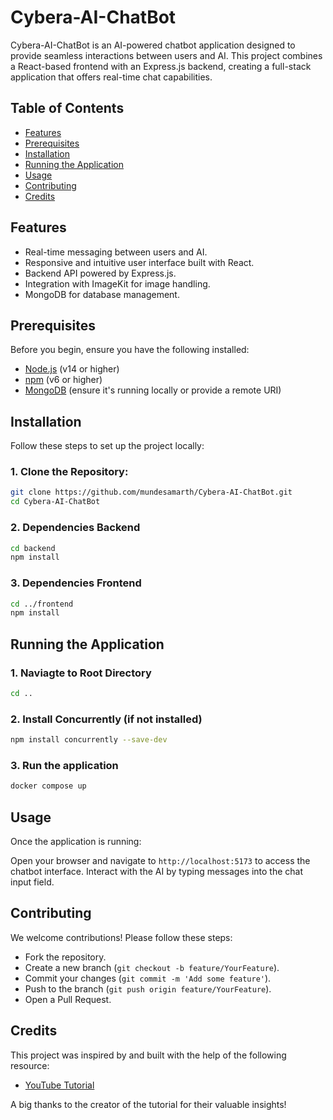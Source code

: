 # Cybera-AI-ChatBot

Cybera-AI-ChatBot is an AI-powered chatbot application designed to provide seamless interactions between users and AI. This project combines a React-based frontend with an Express.js backend, creating a full-stack application that offers real-time chat capabilities.

## Table of Contents

- [Features](#features)
- [Prerequisites](#prerequisites)
- [Installation](#installation)
- [Running the Application](#running-the-application)
- [Usage](#usage)
- [Contributing](#contributing)
- [Credits](#credits)


## Features

- Real-time messaging between users and AI.
- Responsive and intuitive user interface built with React.
- Backend API powered by Express.js.
- Integration with ImageKit for image handling.
- MongoDB for database management.

## Prerequisites

Before you begin, ensure you have the following installed:

- [Node.js](https://nodejs.org/) (v14 or higher)
- [npm](https://www.npmjs.com/) (v6 or higher)
- [MongoDB](https://www.mongodb.com/) (ensure it's running locally or provide a remote URI)

## Installation

Follow these steps to set up the project locally:

### 1. Clone the Repository:

```bash
git clone https://github.com/mundesamarth/Cybera-AI-ChatBot.git
cd Cybera-AI-ChatBot
```

### 2. Dependencies Backend
```bash
cd backend
npm install
```

### 3. Dependencies Frontend
```bash
cd ../frontend
npm install
```

## Running the Application

### 1. Naviagte to Root Directory
```bash
cd ..
```
### 2. Install **Concurrently** (if not installed)
```bash
npm install concurrently --save-dev
```
### 3. Run the application
```bash
docker compose up
```
## Usage
Once the application is running:

Open your browser and navigate to `http://localhost:5173` to access the chatbot interface.
Interact with the AI by typing messages into the chat input field.

## Contributing

We welcome contributions! Please follow these steps:

- Fork the repository.
- Create a new branch (`git checkout -b feature/YourFeature`).
- Commit your changes (`git commit -m 'Add some feature'`).
- Push to the branch (`git push origin feature/YourFeature`).
- Open a Pull Request.

## Credits
This project was inspired by and built with the help of the following resource:
- [YouTube Tutorial](https://youtu.be/8iAQ1h30n5I?si=FR5v2NUdE-T__qgM)

A big thanks to the creator of the tutorial for their valuable insights!

